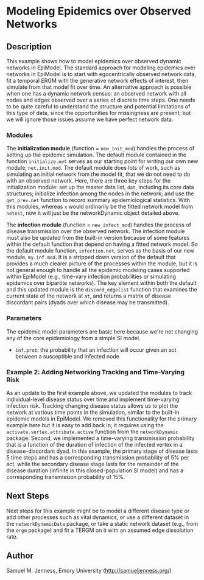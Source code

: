 # Modeling Epidemics over Observed Networks

## Description

This example shows how to model epidemics over observed dynamic networks in EpiModel. The standard approach for modeling epidemics over networks in EpiModel is to start with egocentrically observed network data, fit a temporal ERGM with the generative network effects of interest, then simulate from that model fit over time. An alternative approach is possible when one has a dynamic network census: an observed network with all nodes and edges observed over a series of discrete time steps. One needs to be quite careful to understand the structure and potential limitations of this type of data, since the opportunities for missingness are present; but we will ignore those issues assume we have perfect network data.

### Modules

The **initialization module** (function = `new_init_mod`) handles the process of setting up the epidemic simulation. The default module contained in the function `initialize.net` serves as our starting point for writing our own new module, `net.init.mod`. The default module does lots of work, such as simulating an initial network from the model fit, that we do not need to do with an observed network. Here, there are three key steps for the initialization module: set up the master data list, `dat`, including its core data structures; initialize infection among the nodes in the network; and use the `get_prev.net` function to record summary epidemiological statistics. With this modules, whereas `x` would ordinarily be the fitted network model from `netest`, now it will just be the networkDynamic object detailed above.

The **infection module** (function = `new_infect_mod`) handles the process of disease transmission over the observed network. The infection module must also be updated from the built-in version because of some features within the default function that depend on having a fitted network model. So the default module function, `infection.net`, serves as the basis of our new module, `my.inf.mod`. It is a stripped down version of the default that provides a much clearer picture of the processes within the module, but it is not general enough to handle all the epidemic modeling cases supported within EpiModel (e.g., time-vary infection probabilities or simulating epidemics over bipartite networks). The key element within both the default and this updated module is the `discord_edgelist` function that examines the current state of the network at `at`, and returns a matrix of disease discordant pairs (dyads over which disease may be transmitted).

### Parameters

The epidemic model parameters are basic here because we're not changing any of the core epidemiology from a simple SI model.

-   `inf.prob`: the probability that an infection will occur given an act between a susceptible and infected node

### Example 2: Adding Networking Tracking and Time-Varying Risk

As an update to the first example above, we updated the modules to track individual-level disease status over time and implement time-varying infection risk. Tracking changing disease status allows us to plot the network at various time points in the simulation, similar to the built-in epidemic models in EpiModel. We removed this functionality for the primary example here but it is easy to add back in; it requires using the `activate.vertex.attribute.active` function from the `networkDynamic` package. Second, we implemented a time-varying transmission probability that is a function of the duration of infection of the infected vertex in a disease-discordant dyad. In this example, the primary stage of disease lasts 5 time steps and has a corresponding transmission probability of 5% per act, while the secondary disease stage lasts for the remainder of the disease duration (infinite in this closed-population SI model) and has a corresponding transmission probability of 15%.

## Next Steps

Next steps for this example might be to model a different disease type or add other processes such as vital dynamics, or use a different dataset in the `networkDynamicData` package, or take a static network dataset (e.g., from the `ergm` package) and fit a TERGM on it with an assumed edge dissolution rate.

## Author

Samuel M. Jenness, Emory University (<http://samueljenness.org/>)
